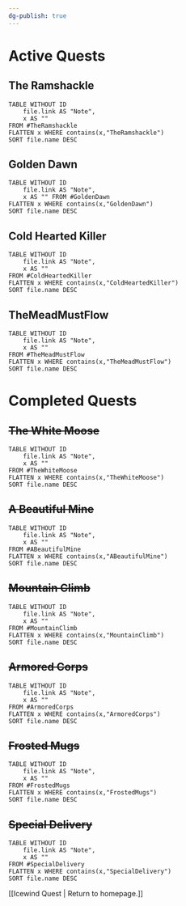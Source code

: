 ```yaml
---
dg-publish: true
---
```


# Active Quests

## The Ramshackle
```dataview
TABLE WITHOUT ID
	file.link AS "Note", 
	x AS ""
FROM #TheRamshackle 
FLATTEN x WHERE contains(x,"TheRamshackle") 
SORT file.name DESC
```

## Golden Dawn
```dataview
TABLE WITHOUT ID
	file.link AS "Note", 
	x AS "" FROM #GoldenDawn 
FLATTEN x WHERE contains(x,"GoldenDawn") 
SORT file.name DESC
```

## Cold Hearted Killer
```dataview
TABLE WITHOUT ID
	file.link AS "Note", 
	x AS ""
FROM #ColdHeartedKiller 
FLATTEN x WHERE contains(x,"ColdHeartedKiller") 
SORT file.name DESC
```

## TheMeadMustFlow
```dataview
TABLE WITHOUT ID
	file.link AS "Note", 
	x AS ""
FROM #TheMeadMustFlow 
FLATTEN x WHERE contains(x,"TheMeadMustFlow") 
SORT file.name DESC
```

# Completed Quests
## ~~The White Moose~~
```dataview
TABLE WITHOUT ID
	file.link AS "Note", 
	x AS ""
FROM #TheWhiteMoose 
FLATTEN x WHERE contains(x,"TheWhiteMoose") 
SORT file.name DESC
```

## ~~A Beautiful Mine~~
```dataview
TABLE WITHOUT ID
	file.link AS "Note", 
	x AS ""
FROM #ABeautifulMine 
FLATTEN x WHERE contains(x,"ABeautifulMine") 
SORT file.name DESC
```

## ~~Mountain Climb~~
```dataview
TABLE WITHOUT ID
	file.link AS "Note", 
	x AS ""
FROM #MountainClimb
FLATTEN x WHERE contains(x,"MountainClimb") 
SORT file.name DESC
```

## ~~Armored Corps~~
```dataview
TABLE WITHOUT ID
	file.link AS "Note", 
	x AS ""
FROM #ArmoredCorps 
FLATTEN x WHERE contains(x,"ArmoredCorps") 
SORT file.name DESC
```

## ~~Frosted Mugs~~
```dataview
TABLE WITHOUT ID
	file.link AS "Note", 
	x AS "" 
FROM #FrostedMugs 
FLATTEN x WHERE contains(x,"FrostedMugs") 
SORT file.name DESC
```

## ~~Special Delivery~~
```dataview
TABLE WITHOUT ID
	file.link AS "Note", 
	x AS ""
FROM #SpecialDelivery
FLATTEN x WHERE contains(x,"SpecialDelivery") 
SORT file.name DESC
```


[[Icewind Quest | Return to homepage.]]